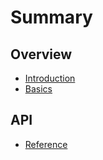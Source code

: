 # Summary

## Overview

* [Introduction](README.md)
* [Basics](basics.md)

## API

* [Reference](api.md)
